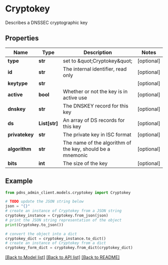 # Cryptokey

Describes a DNSSEC cryptographic key

## Properties

Name | Type | Description | Notes
------------ | ------------- | ------------- | -------------
**type** | **str** | set to \&quot;Cryptokey\&quot; | [optional] 
**id** | **str** | The internal identifier, read only | [optional] 
**keytype** | **str** |  | [optional] 
**active** | **bool** | Whether or not the key is in active use | [optional] 
**dnskey** | **str** | The DNSKEY record for this key | [optional] 
**ds** | **List[str]** | An array of DS records for this key | [optional] 
**privatekey** | **str** | The private key in ISC format | [optional] 
**algorithm** | **str** | The name of the algorithm of the key, should be a mnemonic | [optional] 
**bits** | **int** | The size of the key | [optional] 

## Example

```python
from pdns_admin_client.models.cryptokey import Cryptokey

# TODO update the JSON string below
json = "{}"
# create an instance of Cryptokey from a JSON string
cryptokey_instance = Cryptokey.from_json(json)
# print the JSON string representation of the object
print(Cryptokey.to_json())

# convert the object into a dict
cryptokey_dict = cryptokey_instance.to_dict()
# create an instance of Cryptokey from a dict
cryptokey_form_dict = cryptokey.from_dict(cryptokey_dict)
```
[[Back to Model list]](../README.md#documentation-for-models) [[Back to API list]](../README.md#documentation-for-api-endpoints) [[Back to README]](../README.md)


